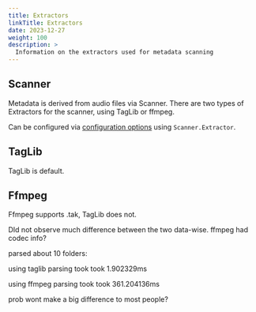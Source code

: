 ```yaml
---
title: Extractors
linkTitle: Extractors
date: 2023-12-27
weight: 100
description: >
  Information on the extractors used for metadata scanning
---
```


## Scanner
Metadata is derived from audio files via Scanner. There are two types of Extractors for the scanner, using TagLib or ffmpeg.

Can be configured via [configuration options](/docs/usage/configuration-options/#advanced-configuration) using `Scanner.Extractor`.

## TagLib
TagLib is default.

## Ffmpeg
Ffmpeg supports .tak, TagLib does not.

DId not observe much difference between the two data-wise. ffmpeg had codec info?

parsed about 10 folders:

using taglib parsing took took 1.902329ms

using ffmpeg parsing took took 361.204136ms

prob wont make a big difference to most people?
